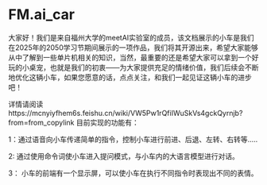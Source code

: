 # FM.ai_car
大家好！我们是来自福州大学的meetAI实验室的成员，该文档展示的小车是我们在2025年的2050学习节期间展示的一项作品，我们将其开源出来，希望大家能够从中了解到一些单片机相关的知识，当然，最重要的还是希望大家可以拿到一个好玩的小桌宠，也就是我们的初衷——为大家提供充足的情绪价值，我们后续会不断地优化这辆小车，如果您愿意的话，点点关注，和我们一起见证这辆小车的进步吧！ 

详情请阅读https://mcnyiyfhem6s.feishu.cn/wiki/VW5Pw1rQfiIWuSkVs4gckQyrnjb?from=from_copylink
目前实现的功能有：

1：通过语音向小车传递简单的指令，控制小车进行前进、后退、左转、右转等.....

2: 通过使用命令词使小车进入提问模式，与小车内的大语言模型进行对话。

3： 小车的前端有一个显示屏，可以使小车在执行不同指令时表现出不同的表情。
